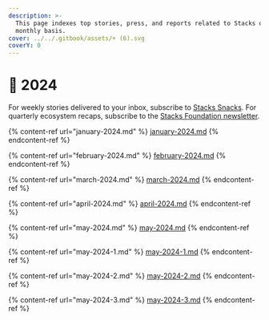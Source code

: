 ```yaml
---
description: >-
  This page indexes top stories, press, and reports related to Stacks on a
  monthly basis.
cover: ../../.gitbook/assets/+ (6).svg
coverY: 0
---
```


# 🔶 2024

For weekly stories delivered to your inbox, subscribe to [Stacks Snacks](https://stackssnacks.com/). For quarterly ecosystem recaps, subscribe to the [Stacks Foundation newsletter](https://newsletters.stacks.org).

{% content-ref url="january-2024.md" %}
[january-2024.md](january-2024.md)
{% endcontent-ref %}

{% content-ref url="february-2024.md" %}
[february-2024.md](february-2024.md)
{% endcontent-ref %}

{% content-ref url="march-2024.md" %}
[march-2024.md](march-2024.md)
{% endcontent-ref %}

{% content-ref url="april-2024.md" %}
[april-2024.md](april-2024.md)
{% endcontent-ref %}

{% content-ref url="may-2024.md" %}
[may-2024.md](may-2024.md)
{% endcontent-ref %}

{% content-ref url="may-2024-1.md" %}
[may-2024-1.md](may-2024-1.md)
{% endcontent-ref %}

{% content-ref url="may-2024-2.md" %}
[may-2024-2.md](may-2024-2.md)
{% endcontent-ref %}

{% content-ref url="may-2024-3.md" %}
[may-2024-3.md](may-2024-3.md)
{% endcontent-ref %}

